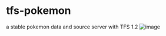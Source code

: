 # tfs-pokemon
a stable pokemon data and source server with TFS 1.2
![image](https://github.com/lukadsant/tfs-pokemon/assets/68041537/43af6ea9-f334-4f74-870e-8c9499144cc3)
